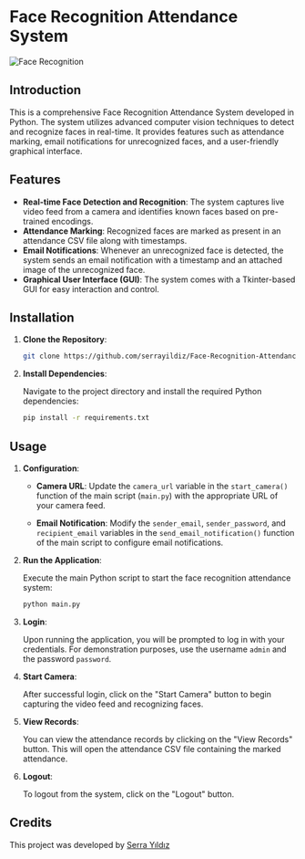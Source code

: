 # Face Recognition Attendance System

![Face Recognition](images/face_recognition.png)

## Introduction

This is a comprehensive Face Recognition Attendance System developed in Python. The system utilizes advanced computer vision techniques to detect and recognize faces in real-time. It provides features such as attendance marking, email notifications for unrecognized faces, and a user-friendly graphical interface.

## Features

- **Real-time Face Detection and Recognition**: The system captures live video feed from a camera and identifies known faces based on pre-trained encodings.
- **Attendance Marking**: Recognized faces are marked as present in an attendance CSV file along with timestamps.
- **Email Notifications**: Whenever an unrecognized face is detected, the system sends an email notification with a timestamp and an attached image of the unrecognized face.
- **Graphical User Interface (GUI)**: The system comes with a Tkinter-based GUI for easy interaction and control.

## Installation

1. **Clone the Repository**:

    ```bash
    git clone https://github.com/serrayildiz/Face-Recognition-Attendance-System.git
    ```

2. **Install Dependencies**:

    Navigate to the project directory and install the required Python dependencies:

    ```bash
    pip install -r requirements.txt
    ```

## Usage

1. **Configuration**:

    - **Camera URL**: Update the `camera_url` variable in the `start_camera()` function of the main script (`main.py`) with the appropriate URL of your camera feed.
    
    - **Email Notification**: Modify the `sender_email`, `sender_password`, and `recipient_email` variables in the `send_email_notification()` function of the main script to configure email notifications.

2. **Run the Application**:

    Execute the main Python script to start the face recognition attendance system:

    ```bash
    python main.py
    ```

3. **Login**:

    Upon running the application, you will be prompted to log in with your credentials. For demonstration purposes, use the username `admin` and the password `password`.

4. **Start Camera**:

    After successful login, click on the "Start Camera" button to begin capturing the video feed and recognizing faces.

5. **View Records**:

    You can view the attendance records by clicking on the "View Records" button. This will open the attendance CSV file containing the marked attendance.

6. **Logout**:

    To logout from the system, click on the "Logout" button.

## Credits

This project was developed by [Serra Yıldız](https://github.com/serrayildiz) 
